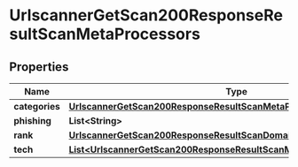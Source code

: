 

# UrlscannerGetScan200ResponseResultScanMetaProcessors


## Properties

| Name | Type | Description | Notes |
|------------ | ------------- | ------------- | -------------|
|**categories** | [**UrlscannerGetScan200ResponseResultScanMetaProcessorsCategories**](UrlscannerGetScan200ResponseResultScanMetaProcessorsCategories.md) |  |  |
|**phishing** | **List&lt;String&gt;** |  |  |
|**rank** | [**UrlscannerGetScan200ResponseResultScanDomainsExampleComRank**](UrlscannerGetScan200ResponseResultScanDomainsExampleComRank.md) |  |  |
|**tech** | [**List&lt;UrlscannerGetScan200ResponseResultScanMetaProcessorsTechInner&gt;**](UrlscannerGetScan200ResponseResultScanMetaProcessorsTechInner.md) |  |  |



